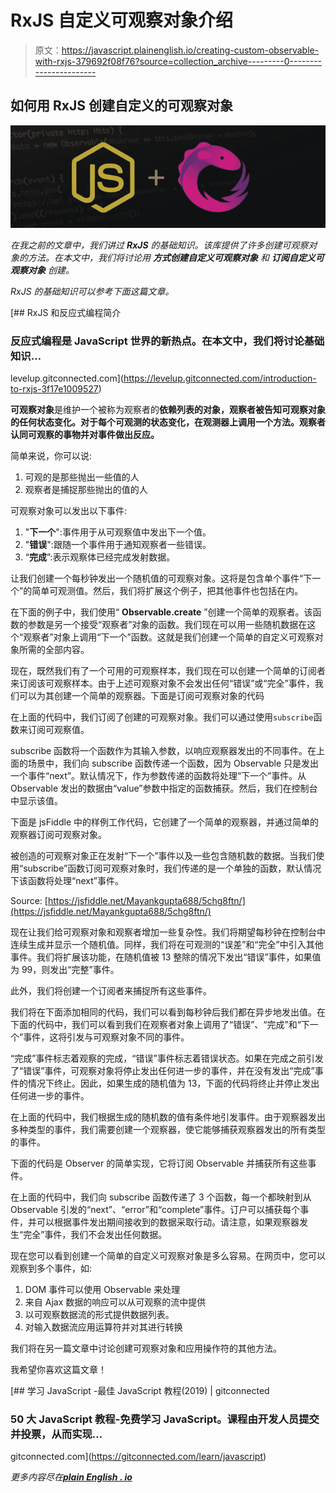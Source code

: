# RxJS 自定义可观察对象介绍

> 原文：<https://javascript.plainenglish.io/creating-custom-observable-with-rxjs-379692f08f76?source=collection_archive---------0----------------------->

## 如何用 RxJS 创建自定义的可观察对象

![](img/e78f5a0ade026f6cccc3ff62c41cb580.png)

*在我之前的文章中，我们讲过* ***RxJS*** *的基础知识。该库提供了许多创建可观察对象的方法。在本文中，我们将讨论用* ***方式创建自定义可观察对象*** *和* ***订阅自定义可观察对象*** *创建。*

*RxJS 的基础知识可以参考下面这篇文章。*

[](https://levelup.gitconnected.com/introduction-to-rxjs-3f17e1009527) [## RxJS 和反应式编程简介

### 反应式编程是 JavaScript 世界的新热点。在本文中，我们将讨论基础知识…

levelup.gitconnected.com](https://levelup.gitconnected.com/introduction-to-rxjs-3f17e1009527) 

**可观察对象**是维护一个被称为观察者的**依赖列表的对象，观察者被告知可观察对象的任何状态变化。对于每个可观测的状态变化，在观测器上调用一个方法。观察者认同可观察的事物并对事件做出反应。**

简单来说，你可以说:

1.  可观的是那些抛出一些值的人
2.  观察者是捕捉那些抛出的值的人

可观察对象可以发出以下事件:

1.  "**下一个**":事件用于从可观察值中发出下一个值。
2.  "**错误**":跟随一个事件用于通知观察者一些错误。
3.  “**完成**”:表示观察体已经完成发射数据。

让我们创建一个每秒钟发出一个随机值的可观察对象。这将是包含单个事件“下一个”的简单可观测值。然后，我们将扩展这个例子，把其他事件也包括在内。

在下面的例子中，我们使用“ **Observable.create** ”创建一个简单的观察者。该函数的参数是另一个接受“观察者”对象的函数。我们现在可以用一些随机数据在这个“观察者”对象上调用“下一个”函数。这就是我们创建一个简单的自定义可观察对象所需的全部内容。

现在，既然我们有了一个可用的可观察样本，我们现在可以创建一个简单的订阅者来订阅该可观察样本。由于上述可观察对象不会发出任何“错误”或“完全”事件，我们可以为其创建一个简单的观察器。下面是订阅可观察对象的代码

在上面的代码中，我们订阅了创建的可观察对象。我们可以通过使用`subscribe`函数来订阅可观察值。

subscribe 函数将一个函数作为其输入参数，以响应观察器发出的不同事件。在上面的场景中，我们向 subscribe 函数传递一个函数，因为 Observable 只是发出一个事件“next”。默认情况下，作为参数传递的函数将处理“下一个”事件。从 Observable 发出的数据由“value”参数中指定的函数捕获。然后，我们在控制台中显示该值。

下面是 jsFiddle 中的样例工作代码，它创建了一个简单的观察器，并通过简单的观察器订阅可观察对象。

被创造的可观察对象正在发射“下一个”事件以及一些包含随机数的数据。当我们使用“subscribe”函数订阅可观察对象时，我们传递的是一个单独的函数，默认情况下该函数将处理“next”事件。

Source: [https://jsfiddle.net/Mayankgupta688/5chg8ftn/](https://jsfiddle.net/Mayankgupta688/5chg8ftn/)

现在让我们给可观察对象和观察者增加一些复杂性。我们将期望每秒钟在控制台中连续生成并显示一个随机值。同样，我们将在可观测的“误差”和“完全”中引入其他事件。我们将扩展该功能，在随机值被 13 整除的情况下发出“错误”事件，如果值为 99，则发出“完整”事件。

此外，我们将创建一个订阅者来捕捉所有这些事件。

我们将在下面添加相同的代码，我们可以看到每秒钟后我们都在异步地发出值。在下面的代码中，我们可以看到我们在观察者对象上调用了“错误”、“完成”和“下一个”事件，这将引发与可观察对象不同的事件。

“完成”事件标志着观察的完成，“错误”事件标志着错误状态。如果在完成之前引发了“错误”事件，可观察对象将停止发出任何进一步的事件，并在没有发出“完成”事件的情况下终止。因此，如果生成的随机值为 13，下面的代码将终止并停止发出任何进一步的事件。

在上面的代码中，我们根据生成的随机数的值有条件地引发事件。由于观察器发出多种类型的事件，我们需要创建一个观察器，使它能够捕获观察器发出的所有类型的事件。

下面的代码是 Observer 的简单实现，它将订阅 Observable 并捕获所有这些事件。

在上面的代码中，我们向 subscribe 函数传递了 3 个函数，每一个都映射到从 Observable 引发的“next”、“error”和“complete”事件。订户可以捕获每个事件，并可以根据事件发出期间接收到的数据采取行动。请注意，如果观察器发生“完全”事件，我们不会发出任何数据。

现在您可以看到创建一个简单的自定义可观察对象是多么容易。在网页中，您可以观察到多个事件，如:

1.  DOM 事件可以使用 Observable 来处理
2.  来自 Ajax 数据的响应可以从可观察的流中提供
3.  以可观察数据流的形式提供数据列表。
4.  对输入数据流应用运算符并对其进行转换

我们将在另一篇文章中讨论创建可观察对象和应用操作符的其他方法。

我希望你喜欢这篇文章！

[](https://gitconnected.com/learn/javascript) [## 学习 JavaScript -最佳 JavaScript 教程(2019) | gitconnected

### 50 大 JavaScript 教程-免费学习 JavaScript。课程由开发人员提交并投票，从而实现…

gitconnected.com](https://gitconnected.com/learn/javascript) 

*更多内容尽在*[***plain English . io***](http://plainenglish.io/)